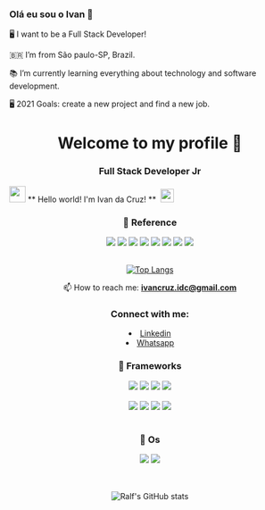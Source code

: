 ### Olá eu sou o Ivan 👋



🖥️ I want to be a Full Stack Developer!

🇧🇷  I’m from São paulo-SP, Brazil. 

📚 I’m currently learning everything about technology and software development.

🖥️ 2021 Goals: create a new project and find a new job.

<h1 align="center"> Welcome to my profile 👋 </h1>
<h3 align="center">Full Stack Developer Jr</h3>
 <img src="https://github.com/TheDudeThatCode/TheDudeThatCode/blob/master/Assets/Hi.gif" width="29px"> ** Hello world! I'm Ivan da Cruz! ** &nbsp;<img src="https://github.com/TheDudeThatCode/TheDudeThatCode/blob/master/Assets/Earth.gif" width="24px">

  <h3 align="center"> 🚀 Reference </h3>
  <div align="center">
    <span>
      <img src="https://img.shields.io/badge/HTML5-E34F26?style=for-the-badge&logo=html5&logoColor=white"/>
      <img src="https://img.shields.io/badge/CSS3-1572B6?style=for-the-badge&logo=css3&logoColor=white"/> 
      <img src="https://img.shields.io/badge/JavaScript-F7DF1E?style=for-the-badge&logo=javascript&logoColor=black"/>
      <img src="https://img.shields.io/badge/Python-FFD43B?style=for-the-badge&logo=python&logoColor=darkgreen"/>
      <img src="https://img.shields.io/badge/Java-ED8B00?style=for-the-badge&logo=java&logoColor=white"/>
      <img src="https://img.shields.io/badge/Kotlin-0095D5?&style=for-the-badge&logo=kotlin&logoColor=white"/> 
      <img src="https://img.shields.io/badge/C%23-239120?style=for-the-badge&logo=c-sharp&logoColor=white"/>
      <img src="https://img.shields.io/badge/TypeScript-007ACC?style=for-the-badge&logo=typescript&logoColor=white"/>
    </span>
  </div>
</br>

<div align="center">
  
[![Top Langs](https://github-readme-stats.vercel.app/api/top-langs/?username=ivandacruz&layout=compact&theme=Dark)](https://github.com/ivandacruz/github-readme-stats)
  

</div>

<div  align="center">
  
 📫 How to reach me: **ivancruz.idc@gmail.com**
  
</div>


  <h3 align="center">Connect with me: </h3>
  
  <p align="left">
    <li align="center">
      <!--<a class="url" href="https://www.linkedin.com/in/ivan-da-cruz-787290134/" img> -->
        <a href="https://www.linkedin.com/in/ivan-da-cruz-787290134/" target="_blank">Linkedin</a>
    </li>
    <li align="center">
      <!--<a class="url" href="https://api.whatsapp.com/send?phone=5511953309098/" img> -->
        <a href="https://api.whatsapp.com/send?phone=5511953309098/" target="_blank">Whatsapp</a>
    </li>
  

<h3 align="center"> 🚀 Frameworks </h3>
<div align="center">
  <span> 
    <img src="https://img.shields.io/badge/React_Native-20232A?style=for-the-badge&logo=react&logoColor=61DAFB"/>
    <img src="https://img.shields.io/badge/Node.js-339933?style=for-the-badge&logo=nodedotjs&logoColor=white"/>
    <img src="https://img.shields.io/badge/.NET-512BD4?style=for-the-badge&logo=dotnet&logoColor=white"/>
    <img src="https://img.shields.io/badge/Yarn-2C8EBB?style=for-the-badge&logo=yarn&logoColor=white"/>
  </span>
</div>

</br>

<div align="center">
  <span>  
    <img src="https://img.shields.io/badge/Bootstrap-563D7C?style=for-the-badge&logo=bootstrap&logoColor=white"/>  
    <img src="https://img.shields.io/badge/Angular-DD0031?style=for-the-badge&logo=angular&logoColor=white"/>
    <img src="https://img.shields.io/badge/PostgreSQL-316192?style=for-the-badge&logo=postgresql&logoColor=white"/>
    <img src="https://img.shields.io/badge/Docker-2CA5E0?style=for-the-badge&logo=docker&logoColor=white"/>
  </span>
</div>

</br>

<h3 align="center"> 🚀 Os </h3>
<div align="center">
  <span>
    <img src="https://img.shields.io/badge/Android-3DDC84?style=for-the-badge&logo=android&logoColor=white"/>
    <img src="https://img.shields.io/badge/Linux-FCC624?style=for-the-badge&logo=linux&logoColor=black"/>
  </span>
</div>

</br>

</br>


<div align="center">
  
![Ralf's GitHub stats](https://github-readme-stats.vercel.app/api?username=ivandacruz&show_icons=true&theme=dark)

</div>
